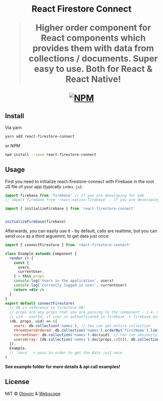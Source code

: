  <h1 align="center">React Firestore Connect</p>

> Higher order component for React components which provides them with data from collections / documents. Super easy to use. **Both for React & React Native!**


[![NPM](https://img.shields.io/npm/v/react-firestore-connect.svg)](https://www.npmjs.com/package/react-firestore-connect)

## Install
Via yarn
```bash
yarn add react-firestore-connect
```

or NPM

```bash
npm install --save react-firestore-connect
```

## Usage
First you need to initialize react-firestore-connect with Firebase in the root JS file of your app (typically `index.js`):
```jsx
import firebase from 'firebase' // If you are developing for web
// import firebase from 'react-native-firebase' - if you are developing for mobile (React Native)

import { initializeFirebase } from 'react-firestore-connect'


initializeFirebase(firebase)
```


Afterwards, you can easily use it - by default, calls are realtime, but you can send `once` as a third arguemnt, to get data just once:
```jsx
import { connectFirestore } from 'react-firestore-connect'

class Example extends Component {
  render () {
    const {
      users,
      currentUser,
    } = this.props
    console.log('Users in the application', users)
    console.log('Currently logged in user', currentUser)
    return <div />
  }
}
export default connectFirestore(
  // db is reference to firestore DB;
  // props are any props that you are passing to the component - i.e. userId to get specific user
  // uid - userId, if user is authenticated in firebase -> firebase.auth().currentUser.uid
  (db, props, uid) => ({
    users: db.collection('names'), // You can get entire collection
    threeUsersOrdered: db.collection('names').orderBy('firstName').limit(3), // You can also do any querying as you want
    currentUser: db.collection('names').doc(uid), // You can obviously get any document by its ID
    usersArray: [db.collection('names').doc(props.id[0]), db.collection('names').doc(props.id[1]), db.collection('names').doc(props.id[2])], // You can also send array of doc referencies
  }),
  Example,
  // 'once' -> pass in order to get the data just once
)

```


**See example folder for more details & api call examples!**
## License

MIT © [Olovorr](https://github.com/Olovorr) & [Webscope](https://webscope.io/)

